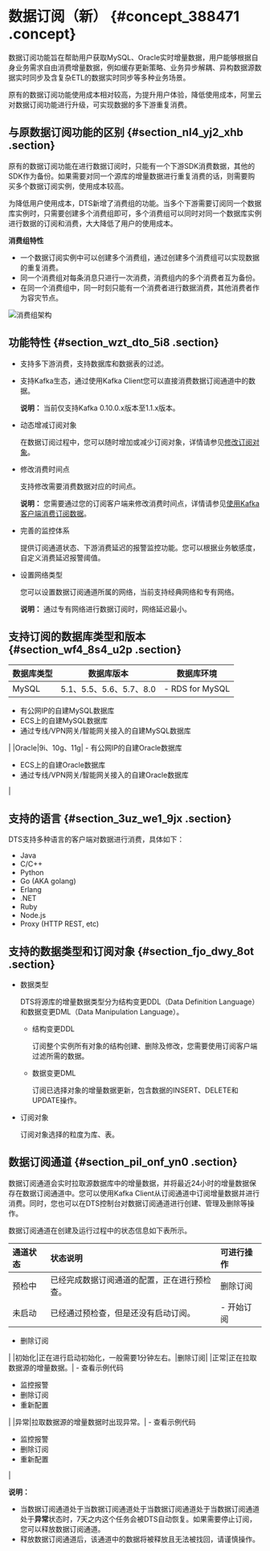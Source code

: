 # 数据订阅（新） {#concept_388471 .concept}

数据订阅功能旨在帮助用户获取MySQL、Oracle实时增量数据，用户能够根据自身业务需求自由消费增量数据，例如缓存更新策略、业务异步解耦、异构数据源数据实时同步及含复杂ETL的数据实时同步等多种业务场景。

原有的数据订阅功能使用成本相对较高，为提升用户体验，降低使用成本，阿里云对数据订阅功能进行升级，可实现数据的多下游重复消费。

## 与原数据订阅功能的区别 {#section_nl4_yj2_xhb .section}

原有的数据订阅功能在进行数据订阅时，只能有一个下游SDK消费数据，其他的SDK作为备份。如果需要对同一个源库的增量数据进行重复消费的话，则需要购买多个数据订阅实例，使用成本较高。

为降低用户使用成本，DTS新增了消费组的功能。当多个下游需要订阅同一个数据库实例时，只需要创建多个消费组即可，多个消费组可以同时对同一个数据库实例进行数据的订阅和消费，大大降低了用户的使用成本。

**消费组特性**

-   一个数据订阅实例中可以创建多个消费组，通过创建多个消费组可以实现数据的重复消费。
-   同一个消费组对每条消息只进行一次消费，消费组内的多个消费者互为备份。
-   在同一个消费组中，同一时刻只能有一个消费者进行数据消费，其他消费者作为容灾节点。

![](images/48726_zh-CN.png "消费组架构")

## 功能特性 {#section_wzt_dto_5i8 .section}

-   支持多下游消费，支持数据库和数据表的过滤。
-   支持Kafka生态，通过使用Kafka Client您可以直接消费数据订阅通道中的数据。

    **说明：** 当前仅支持Kafka 0.10.0.x版本至1.1.x版本。

-   动态增减订阅对象

    在数据订阅过程中，您可以随时增加或减少订阅对象，详情请参见[修改订阅对象](../../../../cn.zh-CN/用户指南/数据订阅（新）/修改订阅对象.md#)。

-   修改消费时间点

    支持修改需要消费数据对应的时间点。

    **说明：** 您需要通过您的订阅客户端来修改消费时间点，详情请参见[使用Kafka客户端消费订阅数据](../../../../cn.zh-CN/用户指南/数据订阅（新）/使用Kafka客户端消费订阅数据.md#)。

-   完善的监控体系

    提供订阅通道状态、下游消费延迟的报警监控功能。您可以根据业务敏感度，自定义消费延迟报警阈值。

-   设置网络类型

    您可以设置数据订阅通道所属的网络，当前支持经典网络和专有网络。

    **说明：** 通过专有网络进行数据订阅时，网络延迟最小。


## 支持订阅的数据库类型和版本 {#section_wf4_8s4_u2p .section}

|数据库类型|数据库版本|数据库环境|
|-----|-----|-----|
|MySQL|5.1、5.5、5.6、5.7、8.0| -   RDS for MySQL
-   有公网IP的自建MySQL数据库
-   ECS上的自建MySQL数据库
-   通过专线/VPN网关/智能网关接入的自建MySQL数据库

 |
|Oracle|9i、10g、11g| -   有公网IP的自建Oracle数据库
-   ECS上的自建Oracle数据库
-   通过专线/VPN网关/智能网关接入的自建Oracle数据库

 |

## 支持的语言 {#section_3uz_we1_9jx .section}

DTS支持多种语言的客户端对数据进行消费，具体如下：

-   Java
-   C/C++
-   Python
-   Go \(AKA golang\)
-   Erlang
-   .NET
-   Ruby
-   Node.js
-   Proxy \(HTTP REST, etc\)

## 支持的数据类型和订阅对象 {#section_fjo_dwy_8ot .section}

-   数据类型

    DTS将源库的增量数据类型分为结构变更DDL（Data Definition Language）和数据变更DML（Data Manipulation Language）。

    -   结构变更DDL

        订阅整个实例所有对象的结构创建、删除及修改，您需要使用订阅客户端过滤所需的数据。

    -   数据变更DML

        订阅已选择对象的增量数据更新，包含数据的INSERT、DELETE和UPDATE操作。

-   订阅对象

    订阅对象选择的粒度为库、表。


## 数据订阅通道 {#section_pil_onf_yn0 .section}

数据订阅通道会实时拉取源数据库中的增量数据，并将最近24小时的增量数据保存在数据订阅通道中。您可以使用Kafka Client从订阅通道中订阅增量数据并进行消费。同时，您也可以在DTS控制台对数据订阅通道进行创建、管理及删除等操作。

数据订阅通道在创建及运行过程中的状态信息如下表所示。

|通道状态|状态说明|可进行操作|
|:---|:---|:----|
|预检中|已经完成数据订阅通道的配置，正在进行预检查。|删除订阅|
|未启动|已经通过预检查，但是还没有启动订阅。| -   开始订阅
-   删除订阅

 |
|初始化|正在进行启动初始化，一般需要1分钟左右。|删除订阅|
|正常|正在拉取数据源的增量数据。| -   查看示例代码
-   监控报警
-   删除订阅
-   重新配置

 |
|异常|拉取数据源的增量数据时出现异常。| -   查看示例代码
-   监控报警
-   删除订阅
-   重新配置

 |

**说明：** 

-   当数据订阅通道处于当数据订阅通道处于当数据订阅通道处于当数据订阅通道处于**异常**状态时，7天之内这个任务会被DTS自动恢复。如果需要停止订阅，您可以释放数据订阅通道。
-   释放数据订阅通道后，该通道中的数据将被释放且无法被找回，请谨慎操作。

